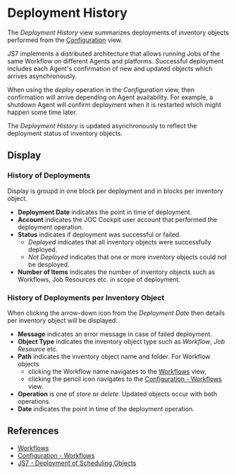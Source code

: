 # Deployment History

The *Deployment History* view summarizes deployments of inventory objects performed from the [Configuration](/configuration) view.

JS7 implements a distributed architecture that allows running Jobs of the same Workflow on different Agents and platforms. Successful deployment includes each Agent's confirmation of new and updated objects which arrives asynchronously.

When using the *deploy* operation in the *Configuration* view, then confirmation will arrive depending on Agent availability. For example, a shutdown Agent will confirm  deployment when it is restarted which might happen some time later.

The *Deployment History* is updated asynchronously to reflect the deployment status of inventory objects.

## Display

### History of Deployments

Display is groupd in one block per deployment and in blocks per inventory object.

- **Deployment Date** indicates the point in time of deployment.
- **Account** indicates the JOC Cockpit user account that performed the deployment operation.
- **Status** indicates if deployment was successful or failed.
  - *Deployed* indicates that all inventory objects were successfully deployed.
  - *Not Deployed* indicates that one or more inventory objects could not be desployed.
- **Number of Items** indicates the number of inventory objects such as Workflows, Job Resources etc. in scope of deployment.

### History of Deployments per Inventory Object

When clicking the arrow-down icon from the *Deployment Date* then details per inventory object will be displayed:

- **Message** indicates an error message in case of failed deployment.
- **Object Type** indicates the inventory object type such as *Workflow*, *Job Resource* etc.
- **Path** indicates the inventory object name and folder. For Workflow objects
  - clicking the Workflow name navigates to the [Workflows](/workflows) view,
  - clicking the pencil icon navigates to the [Configuration - Workflows](/configuration-workflows) view.
- **Operation** is one of *store* or *delete*. Updated objects occur with both operations.
- **Date** indicates the point in time of the deployment operation.

## References

- [Workflows](/workflows)
- [Configuration - Workflows](/configuration-workflows)
- [JS7 - Deployment of Scheduling Objects](https://kb.sos-berlin.com/display/JS7/JS7+-+Deployment+of+Scheduling+Objects)
